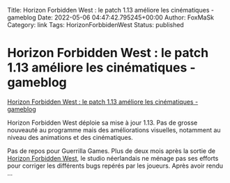Title: Horizon Forbidden West : le patch 1.13 améliore les cinématiques - gameblog
Date: 2022-05-06 04:47:42.795245+00:00
Author: FoxMaSk 
Category: link
Tags: HorizonForbbidenWest
Status: published





# Horizon Forbidden West : le patch 1.13 améliore les cinématiques - gameblog

[Horizon Forbidden West : le patch 1.13 améliore les cinématiques - gameblog](https://www.gameblog.fr/jeu-video/ed/news/horizon-forbidden-west-le-patch-1-13-est-la-et-il-ameliore-les-cinematiques-400615)



Horizon Forbidden West déploie sa mise à jour 1.13. Pas de grosse
nouveauté au programme mais des améliorations visuelles, notamment au
niveau des animations et des cinématiques.

Pas de repos pour Guerrilla Games. Plus de deux mois après la sortie de
[Horizon Forbidden
West](https://www.gameblog.fr/jeu-video/jeux/tests/test-horizon-forbidden-west-une-aventure-grandiose-et-une-suite-magistrale-397704),
le studio néerlandais ne ménage pas ses efforts pour corriger les
différents bugs repérés par les joueurs. Après avoir rendu ...

